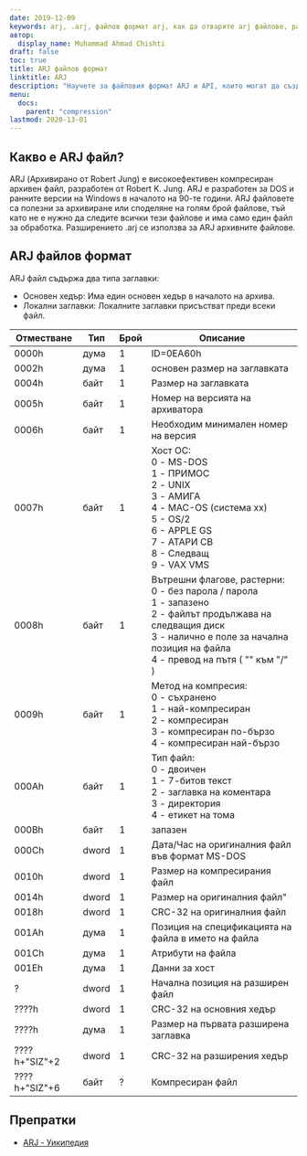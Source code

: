 ```yaml
---
date: 2019-12-09
keywords: arj, .arj, файлов формат arj, как да отваряте arj файлове, разширение .arj, разширение arj
автор:
  display_name: Muhammad Ahmad Chishti
draft: false
toc: true
title: ARJ файлов формат
linktitle: ARJ
description: "Научете за файловия формат ARJ и API, които могат да създават и отварят ARJ файлове."
menu:
  docs:
    parent: "compression"
lastmod: 2020-13-01
---
```


## Какво е ARJ файл? ##

ARJ (Архивирано от Robert Jung) е високоефективен компресиран архивен файл, разработен от Robert K. Jung. ARJ е разработен за DOS и ранните версии на Windows в началото на 90-те години. ARJ файловете са полезни за архивиране или споделяне на голям брой файлове, тъй като не е нужно да следите всички тези файлове и има само един файл за обработка. Разширението .arj се използва за ARJ архивните файлове.

## ARJ файлов формат ##

ARJ файл съдържа два типа заглавки:

- Основен хедър: Има един основен хедър в началото на архива.
- Локални заглавки: Локалните заглавки присъстват преди всеки файл.

|Отместване|Тип|Брой|Описание|
|---|---|---|---|
|0000h|дума|1|ID=0EA60h|
|0002h|дума|1|основен размер на заглавката|
|0004h|байт|1|Размер на заглавката|
|0005h|байт|1|Номер на версията на архиватора|
|0006h|байт|1|Необходим минимален номер на версия|
|0007h|байт|1|Хост ОС:</br> 0 - MS-DOS</br> 1 - ПРИМОС</br> 2 - UNIX</br> 3 - АМИГА</br> 4 - MAC-OS (система xx)</br> 5 - OS/2</br> 6 - APPLE GS</br> 7 - АТАРИ СВ</br> 8 - Следващ</br> 9 - VAX VMS|
|0008h|байт|1|Вътрешни флагове, растерни:</br> 0 - без парола / парола</br> 1 - запазено</br> 2 - файлът продължава на следващия диск</br> 3 - налично е поле за начална позиция на файла</br> 4 - превод на пътя ( "\" към "/" )|
|0009h|байт|1|Метод на компресия:</br> 0 - съхранено</br> 1 - най-компресиран</br> 2 - компресиран</br> 3 - компресиран по-бързо</br> 4 - компресиран най-бързо|
|000Ah|байт|1|Тип файл:</br> 0 - двоичен</br> 1 - 7-битов текст</br> 2 - заглавка на коментара</br> 3 - директория</br> 4 - етикет на тома|
|000Bh|байт|1|запазен|
|000Ch|dword|1|Дата/Час на оригиналния файл във формат MS-DOS|
|0010h|dword|1|Размер на компресирания файл|
|0014h|dword|1|Размер на оригиналния файл"|
|0018h|dword|1|CRC-32 на оригиналния файл|
|001Ah|дума|1|Позиция на спецификацията на файла в името на файла|
|001Ch|дума|1|Атрибути на файла|
|001Eh|дума|1|Данни за хост|
|?|dword|1|Начална позиция на разширен файл|
|????h|dword|1|CRC-32 на основния хедър|
|????h|дума|1|Размер на първата разширена заглавка|
|????h+"SIZ"+2|dword|1|CRC-32 на разширения хедър|
|????h+"SIZ"+6|байт|?|Компресиран файл|

## Препратки ##

- [ARJ - Уикипедия](https://en.wikipedia.org/wiki/ARJ)

